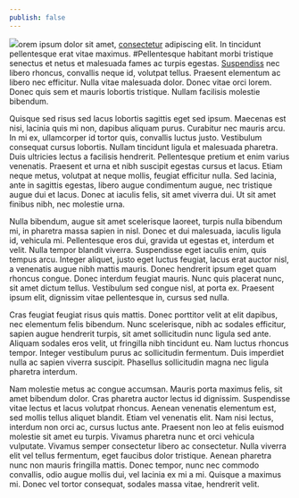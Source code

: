 ```yaml
---
publish: false
---
```


<img src="app://local/Users/anthonyamar/Library/Mobile%20Documents/iCloud~md~obsidian/Documents/Limitless%20Exploration/Assets/dc-L.png" class="dropcap">orem ipsum dolor sit amet, [consectetur]() adipiscing elit. In tincidunt pellentesque erat vitae maximus. #Pellentesque habitant morbi tristique senectus et netus et malesuada fames ac turpis egestas. [Suspendiss](Dropcap%20test.md) nec libero rhoncus, convallis neque id, volutpat tellus. Praesent elementum ac libero nec efficitur. Nulla vitae malesuada dolor. Donec vitae orci lorem. Donec quis sem et mauris lobortis tristique. Nullam facilisis molestie bibendum.

Quisque sed risus sed lacus lobortis sagittis eget sed ipsum. Maecenas est nisi, lacinia quis mi non, dapibus aliquam purus. Curabitur nec mauris arcu. In mi ex, ullamcorper id tortor quis, convallis luctus justo. Vestibulum consequat cursus lobortis. Nullam tincidunt ligula et malesuada pharetra. Duis ultricies lectus a facilisis hendrerit. Pellentesque pretium et enim varius venenatis. Praesent et urna et nibh suscipit egestas cursus et lacus. Etiam neque metus, volutpat at neque mollis, feugiat efficitur nulla. Sed lacinia, ante in sagittis egestas, libero augue condimentum augue, nec tristique augue dui et lacus. Donec at iaculis felis, sit amet viverra dui. Ut sit amet finibus nibh, nec molestie urna.

Nulla bibendum, augue sit amet scelerisque laoreet, turpis nulla bibendum mi, in pharetra massa sapien in nisl. Donec et dui malesuada, iaculis ligula id, vehicula mi. Pellentesque eros dui, gravida ut egestas et, interdum et velit. Nulla tempor blandit viverra. Suspendisse eget iaculis enim, quis tempus arcu. Integer aliquet, justo eget luctus feugiat, lacus erat auctor nisl, a venenatis augue nibh mattis mauris. Donec hendrerit ipsum eget quam rhoncus congue. Donec interdum feugiat mauris. Nunc quis placerat nunc, sit amet dictum tellus. Vestibulum sed congue nisl, at porta ex. Praesent ipsum elit, dignissim vitae pellentesque in, cursus sed nulla.

Cras feugiat feugiat risus quis mattis. Donec porttitor velit at elit dapibus, nec elementum felis bibendum. Nunc scelerisque, nibh ac sodales efficitur, sapien augue hendrerit turpis, sit amet sollicitudin nunc ligula sed ante. Aliquam sodales eros velit, ut fringilla nibh tincidunt eu. Nam luctus rhoncus tempor. Integer vestibulum purus ac sollicitudin fermentum. Duis imperdiet nulla ac sapien viverra suscipit. Phasellus sollicitudin magna nec ligula pharetra interdum.

Nam molestie metus ac congue accumsan. Mauris porta maximus felis, sit amet bibendum dolor. Cras pharetra auctor lectus id dignissim. Suspendisse vitae lectus et lacus volutpat rhoncus. Aenean venenatis elementum est, sed mollis tellus aliquet blandit. Etiam vel venenatis elit. Nam nisi lectus, interdum non orci ac, cursus luctus ante. Praesent non leo at felis euismod molestie sit amet eu turpis. Vivamus pharetra nunc et orci vehicula vulputate. Vivamus semper consectetur libero ac consectetur. Nulla viverra elit vel tellus fermentum, eget faucibus dolor tristique. Aenean pharetra nunc non mauris fringilla mattis. Donec tempor, nunc nec commodo convallis, odio augue mollis dui, vel lacinia ex mi a mi. Quisque a maximus mi. Donec vel tortor consequat, sodales massa vitae, hendrerit velit.